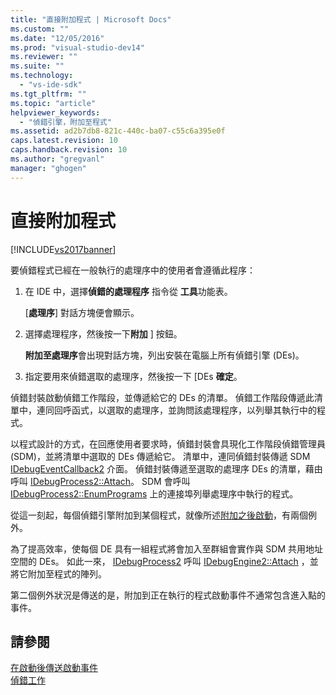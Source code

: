 ```yaml
---
title: "直接附加程式 | Microsoft Docs"
ms.custom: ""
ms.date: "12/05/2016"
ms.prod: "visual-studio-dev14"
ms.reviewer: ""
ms.suite: ""
ms.technology: 
  - "vs-ide-sdk"
ms.tgt_pltfrm: ""
ms.topic: "article"
helpviewer_keywords: 
  - "偵錯引擎，附加至程式"
ms.assetid: ad2b7db8-821c-440c-ba07-c55c6a395e0f
caps.latest.revision: 10
caps.handback.revision: 10
ms.author: "gregvanl"
manager: "ghogen"
---
```

# 直接附加程式
[!INCLUDE[vs2017banner](../../code-quality/includes/vs2017banner.md)]

要偵錯程式已經在一般執行的處理序中的使用者會遵循此程序：  
  
1.  在 IDE 中，選擇**偵錯的處理程序** 指令從 **工具**功能表。  
  
     \[**處理序**\] 對話方塊便會顯示。  
  
2.  選擇處理程序，然後按一下**附加** \] 按鈕。  
  
     **附加至處理序**會出現對話方塊，列出安裝在電腦上所有偵錯引擎 \(DEs\)。  
  
3.  指定要用來偵錯選取的處理序，然後按一下 \[DEs **確定**。  
  
 偵錯封裝啟動偵錯工作階段，並傳遞給它的 DEs 的清單。  偵錯工作階段傳遞此清單中，連同回呼函式，以選取的處理序，並詢問該處理程序，以列舉其執行中的程式。  
  
 以程式設計的方式，在回應使用者要求時，偵錯封裝會具現化工作階段偵錯管理員 \(SDM\)，並將清單中選取的 DEs 傳遞給它。  清單中，連同偵錯封裝傳遞 SDM  [IDebugEventCallback2](../../extensibility/debugger/reference/idebugeventcallback2.md) 介面。  偵錯封裝傳遞至選取的處理序 DEs 的清單，藉由呼叫 [IDebugProcess2::Attach](../../extensibility/debugger/reference/idebugprocess2-attach.md)。  SDM 會呼叫 [IDebugProcess2::EnumPrograms](../../extensibility/debugger/reference/idebugprocess2-enumprograms.md) 上的連接埠列舉處理序中執行的程式。  
  
 從這一刻起，每個偵錯引擎附加到某個程式，就像所述[附加之後啟動](../../extensibility/debugger/attaching-after-a-launch.md)，有兩個例外。  
  
 為了提高效率，使每個 DE 具有一組程式將會加入至群組會實作與 SDM 共用地址空間的 DEs。  如此一來，  [IDebugProcess2](../../extensibility/debugger/reference/idebugprocess2.md) 呼叫 [IDebugEngine2::Attach](../../extensibility/debugger/reference/idebugengine2-attach.md) ，並將它附加至程式的陣列。  
  
 第二個例外狀況是傳送的是，附加到正在執行的程式啟動事件不通常包含進入點的事件。  
  
## 請參閱  
 [在啟動後傳送啟動事件](../../extensibility/debugger/sending-startup-events-after-a-launch.md)   
 [偵錯工作](../../extensibility/debugger/debugging-tasks.md)